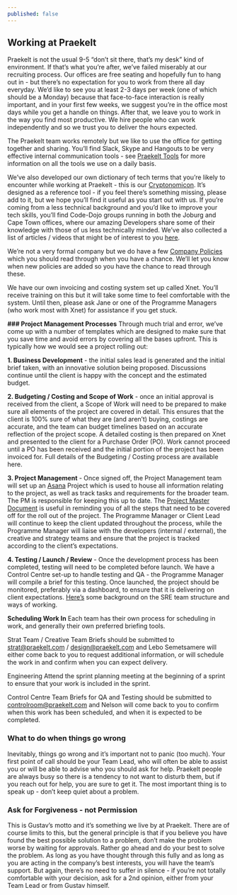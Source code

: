 ```yaml
---
published: false
---
```


## Working at Praekelt

Praekelt is not the usual 9-5 “don’t sit there, that’s my desk” kind of environment. If that’s what you’re after, we’ve failed miserably at our recruiting process. Our offices are free seating and hopefully fun to hang out in - but there’s no expectation for you to work from there all day everyday. We’d like to see you at least 2-3 days per week (one of which should be a Monday) because that face-to-face interaction is really important, and in your first few weeks, we suggest you’re in the office most days while you get a handle on things. After that, we leave you to work in the way you find most productive. We hire people who can work independently and so we trust you to deliver the hours expected. 

The Praekelt team works remotely but we like to use the office for getting together and sharing. You’ll find Slack, Skype and Hangouts to be very effective internal communication tools - see [Praekelt Tools](https://docs.google.com/document/d/1S-vZ9JzMjjBsj0fdNcE5RhjFJQXGnDd5XJnX1dBybl0/edit#) for more information on all the tools we use on a daily basis.

We’ve also developed our own dictionary of tech terms that you’re likely to encounter while working at Praekelt - this is our [Cryptonomicon](https://docs.google.com/a/praekeltconsulting.com/document/d/1Nkfk4wpYds6aFmQk3XWhnCtgQoNiUsyJzzD1U0MnPlk/edit). It’s designed as a reference tool - if you feel there’s something missing, please add to it, but we hope you’ll find it useful as you start out with us. If you’re coming from a less technical background and you’d like to improve your tech skills, you’ll find Code-Dojo groups running in both the Joburg and Cape Town offices, where our amazing Developers share some of their knowledge with those of us less technically minded. We’ve also collected a list of articles / videos that might be of interest to you [here](https://docs.google.com/document/d/1NSXV7T4ZxrZru9AjfX1YFbyPL1ohUfydD70bgFmnBVU/edit).

We’re not a very formal company but we do have a few [Company Policies](https://docs.google.com/document/d/1VIkAZJGSnuaJ3lEKd6DgskH7x3-R35xmawHKb03noN4/edit#heading=h.exxmv9wl1vlo) which you should read through when you have a chance. We’ll let you know when new policies are added so you have the chance to read through these.

We have our own invoicing and costing system set up called Xnet. You’ll receive training on this but it will take some time to feel comfortable with the system. Until then, please ask Jane or one of the Programme Managers (who work most with Xnet) for assistance if you get stuck. 

**### Project Management Processes**
Through much trial and error, we’ve come up with a number of templates which are designed to make sure that you save time and avoid errors by covering all the bases upfront. This is typically how we would see a project rolling out:

**1. Business Development** - the initial sales lead is generated and the initial brief taken, with an innovative solution being proposed. Discussions continue until the client is happy with the concept and the estimated budget.

**2. Budgeting / Costing and Scope of Work** - once an initial approval is received from the client, a Scope of Work will need to be prepared to make sure all elements of the project are covered in detail. This ensures that the client is 100% sure of what they are (and aren’t) buying, costings are accurate, and the team can budget timelines based on an accurate reflection of the project scope.  A detailed costing is then prepared on Xnet and presented to the client for a Purchase Order (PO). Work cannot proceed until a PO has been received and the initial portion of the project has been invoiced for. Full details of the Budgeting / Costing process are available here.

**3. Project Management** - Once signed off, the Project Management team will set up an [Asana](www.asana.com) Project which is used to house all information relating to the project, as well as track tasks and requirements for the broader team. The PM is responsible for keeping this up to date. The [Project Master Document](https://docs.google.com/a/praekeltconsulting.com/spreadsheet/ccc?key=0AuFU_wce9xhpdFI4M0FQT09VQlJwVlRRcWJ0eXlMSVE#gid=17) is useful in reminding you of all the steps that need to be covered off for the roll out of the project. The Programme Manager or Client Lead will continue to keep the client updated throughout the process, while the Programme Manager will liaise with the developers (internal / external), the creative and strategy teams and ensure that the project is tracked according to the client’s expectations.

**4. Testing / Launch / Review** - Once the development process has been completed, testing will need to be completed before launch. We have a Control Centre set-up to handle testing and QA - the Programme Manager will compile a brief for this testing. Once launched, the project should be monitored, preferably via a dashboard, to ensure that it is delivering on client expectations.
[Here’s](https://docs.google.com/document/d/1sDQd44m0IeAsCTLtL_O3PlMRSP18DHDlAArWszl5qlE/edit#heading=h.goue6qmrqggr) some background on the SRE team structure and ways of working.

**Scheduling Work In**
Each team has their own process for scheduling in work, and generally their own preferred briefing tools.

Strat Team / Creative Team
Briefs should be submitted to strat@praekelt.com / design@praekelt.com and Lebo Semetsamere will either come back to you to request additional information, or will schedule the work in and confirm when you can expect delivery.

Engineering
Attend the sprint planning meeting at the beginning of a sprint to ensure that your work is included in the sprint. 

Control Centre Team
Briefs for QA and Testing should be submitted to controlroom@praekelt.com and Nelson will come back to you to confirm when this work has been scheduled, and when it is expected to be completed.

### What to do when things go wrong
Inevitably, things go wrong and it’s important not to panic (too much).  Your first point of call should be your Team Lead, who will often be able to assist you or will be able to advise who you should ask for help. Praekelt people are always busy so there is a tendency to not want to disturb them, but if you reach out for help, you are sure to get it. The most important thing is to speak up - don’t keep quiet about a problem.

### Ask for Forgiveness - not Permission
This is Gustav’s motto and it’s something we live by at Praekelt. There are of course limits to this, but the general principle is that if you believe you have found the best possible solution to a problem, don’t make the problem worse by waiting for approvals. Rather go ahead and do your best to solve the problem. As long as you have thought through this fully and as long as you are acting in the company’s best interests, you will have the team’s support. But again, there’s no need to suffer in silence - if you’re not totally comfortable with your decision, ask for a 2nd opinion, either from your Team Lead or from Gustav himself.

